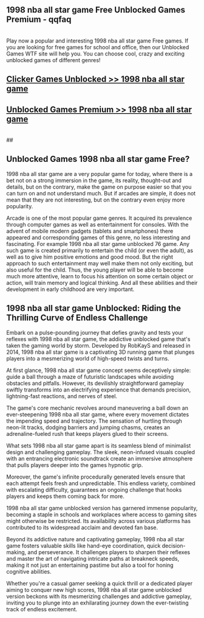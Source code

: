 ## 1998 nba all star game Free Unblocked Games Premium - qqfaq <br>
<br>
Play now a popular and interesting 1998 nba all star game Free games. If you are looking for free games for school and office, then our Unblocked Games WTF site will help you. You can choose cool, crazy and exciting unblocked games of different genres!


##  [Clicker Games Unblocked >> 1998 nba all star game](http://freeplayer.one?title=1998_nba_all_star_game&ref=04)

##  [Unblocked Games Premium >> 1998 nba all star game](http://freeplayer.one?title=1998_nba_all_star_game&ref=04)
  <br>
  ##



## Unblocked Games 1998 nba all star game Free?

1998 nba all star game are a very popular game for today, where there is a bet not on a strong immersion in the game, its reality, thought-out and details, but on the contrary, make the game on purpose easier so that you can turn on and not understand much. But if arcades are simple, it does not mean that they are not interesting, but on the contrary even enjoy more popularity.

Arcade is one of the most popular game genres. It acquired its prevalence through computer games as well as entertainment for consoles. With the advent of mobile modern gadgets (tablets and smartphones) there appeared and corresponding games of this genre, no less interesting and fascinating. For example 1998 nba all star game unblocked 76 game. Any such game is created primarily to entertain the child (or even the adult), as well as to give him positive emotions and good mood. But the right approach to such entertainment may well make them not only exciting, but also useful for the child. Thus, the young player will be able to become much more attentive, learn to focus his attention on some certain object or action, will train memory and logical thinking. And all these abilities and their development in early childhood are very important.

##  1998 nba all star game Unblocked: Riding the Thrilling Curve of Endless Challenge

Embark on a pulse-pounding journey that defies gravity and tests your reflexes with 1998 nba all star game, the addictive unblocked game that's taken the gaming world by storm. Developed by RobKayS and released in 2014, 1998 nba all star game is a captivating 3D running game that plunges players into a mesmerizing world of high-speed twists and turns.

At first glance, 1998 nba all star game concept seems deceptively simple: guide a ball through a maze of futuristic landscapes while avoiding obstacles and pitfalls. However, its devilishly straightforward gameplay swiftly transforms into an electrifying experience that demands precision, lightning-fast reactions, and nerves of steel.

The game's core mechanic revolves around maneuvering a ball down an ever-steepening 1998 nba all star game, where every movement dictates the impending speed and trajectory. The sensation of hurtling through neon-lit tracks, dodging barriers and jumping chasms, creates an adrenaline-fueled rush that keeps players glued to their screens.

What sets 1998 nba all star game apart is its seamless blend of minimalist design and challenging gameplay. The sleek, neon-infused visuals coupled with an entrancing electronic soundtrack create an immersive atmosphere that pulls players deeper into the games hypnotic grip.

Moreover, the game's infinite procedurally generated levels ensure that each attempt feels fresh and unpredictable. This endless variety, combined with escalating difficulty, guarantees an ongoing challenge that hooks players and keeps them coming back for more.

1998 nba all star game unblocked version has garnered immense popularity, becoming a staple in schools and workplaces where access to gaming sites might otherwise be restricted. Its availability across various platforms has contributed to its widespread acclaim and devoted fan base.

Beyond its addictive nature and captivating gameplay, 1998 nba all star game fosters valuable skills like hand-eye coordination, quick decision-making, and perseverance. It challenges players to sharpen their reflexes and master the art of navigating intricate paths at breakneck speeds, making it not just an entertaining pastime but also a tool for honing cognitive abilities.

Whether you're a casual gamer seeking a quick thrill or a dedicated player aiming to conquer new high scores, 1998 nba all star game unblocked version beckons with its mesmerizing challenges and addictive gameplay, inviting you to plunge into an exhilarating journey down the ever-twisting track of endless excitement.